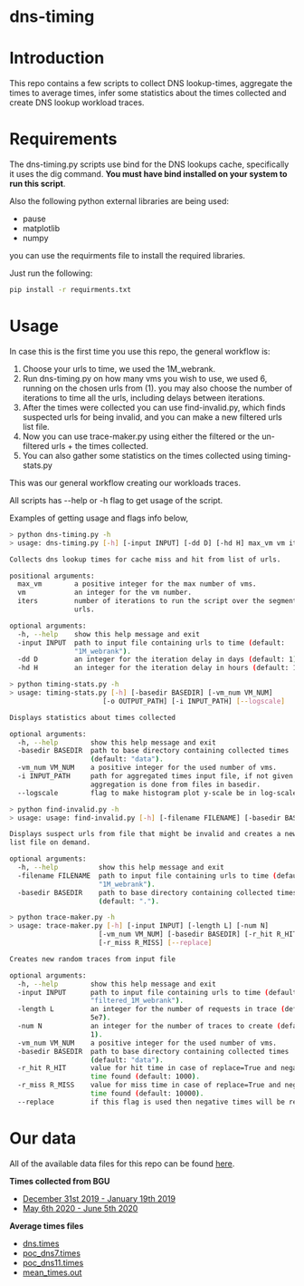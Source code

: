 # dns-timing

# Introduction

This repo contains a few scripts to collect DNS lookup-times, aggregate the times to average times, infer some statistics about the times collected and create DNS lookup workload traces.

<!-- These scripts were used to create DNS workload traces with access times and gater statistics on the collected times, which was used for simulations in the "Boosting cache performance using access times". (add link) -->

# Requirements

The dns-timing.py scripts use bind for the DNS lookups cache, specifically it uses the dig command. **You must have bind installed on your system to run this script**.

Also the following python external libraries are being used:
* pause
* matplotlib
* numpy

you can use the requirments file to install the required libraries.

Just run the following:
```bash
pip install -r requirments.txt
```

# Usage

In case this is the first time you use this repo, the general workflow is:
1. Choose your urls to time, we used the 1M_webrank.
2. Run dns-timing.py on how many vms you wish to use, we used 6, running on the chosen urls from (1). you may also choose the number of iterations to time all the urls, including delays between iterations.
3. After the times were collected you can use find-invalid.py, which finds suspected urls for being invalid, and you can make a new filtered urls list file.
4. Now you can use trace-maker.py using either the filtered or the un-filtered urls + the times collected.
5. You can also gather some statistics on the times collected using timing-stats.py

This was our general workflow creating our workloads traces.

All scripts has --help or -h flag to get usage of the script.

Examples of getting usage and flags info below,

```bash
> python dns-timing.py -h
> usage: dns-timing.py [-h] [-input INPUT] [-dd D] [-hd H] max_vm vm iters

Collects dns lookup times for cache miss and hit from list of urls.

positional arguments:
  max_vm        a positive integer for the max number of vms.
  vm            an integer for the vm number.
  iters         number of iterations to run the script over the segment of
                urls.

optional arguments:
  -h, --help    show this help message and exit
  -input INPUT  path to input file containing urls to time (default:
                "1M_webrank").
  -dd D         an integer for the iteration delay in days (default: 1).
  -hd H         an integer for the iteration delay in hours (default: 1).
```

```bash
> python timing-stats.py -h
> usage: timing-stats.py [-h] [-basedir BASEDIR] [-vm_num VM_NUM]
                       [-o OUTPUT_PATH] [-i INPUT_PATH] [--logscale]

Displays statistics about times collected

optional arguments:
  -h, --help        show this help message and exit
  -basedir BASEDIR  path to base directory containing collected times
                    (default: "data").
  -vm_num VM_NUM    a positive integer for the used number of vms.
  -i INPUT_PATH     path for aggregated times input file, if not given
                    aggregation is done from files in basedir.
  --logscale        flag to make histogram plot y-scale be in log-scale.
```

```bash
> python find-invalid.py -h
> usage: usage: find-invalid.py [-h] [-filename FILENAME] [-basedir BASEDIR]

Displays suspect urls from file that might be invalid and creates a new urls
list file on demand.

optional arguments:
  -h, --help          show this help message and exit
  -filename FILENAME  path to input file containing urls to time (default:
                      "1M_webrank").
  -basedir BASEDIR    path to base directory containing collected times
                      (default: ".").
```

```bash
> python trace-maker.py -h
> usage: trace-maker.py [-h] [-input INPUT] [-length L] [-num N]
                      [-vm_num VM_NUM] [-basedir BASEDIR] [-r_hit R_HIT]
                      [-r_miss R_MISS] [--replace]

Creates new random traces from input file

optional arguments:
  -h, --help        show this help message and exit
  -input INPUT      path to input file containing urls to time (default:
                    "filtered_1M_webrank").
  -length L         an integer for the number of requests in trace (default:
                    5e7).
  -num N            an integer for the number of traces to create (default:
                    1).
  -vm_num VM_NUM    a positive integer for the used number of vms.
  -basedir BASEDIR  path to base directory containing collected times
                    (default: "data").
  -r_hit R_HIT      value for hit time in case of replace=True and negative
                    time found (default: 1000).
  -r_miss R_MISS    value for miss time in case of replace=True and negative
                    time found (default: 10000).
  --replace         if this flag is used then negative times will be replaced.
```

# Our data

All of the available data files for this repo can be found [here](https://drive.google.com/drive/folders/1znXAK1suZzmg0aJ3HzRMrykIAXRIyrBu?usp=sharing).

**Times collected from BGU**
* [December 31st 2019 - January 19th 2019](https://drive.google.com/drive/folders/1iPBfbX5WaUCeWmFdHEuM-xrmcM-CSYYB?usp=sharing)
* [May 6th 2020 - June 5th 2020](https://drive.google.com/drive/folders/1i2CofHd_gwsH6it4dvjKsU7rSKr9DFJP?usp=sharing)

**Average times files**
* [dns.times](https://drive.google.com/file/d/1gE3F-M4jQtmN_Nue8KnXFW0Y1V0PxcDc/view?usp=sharing)
* [poc_dns7.times](https://drive.google.com/file/d/1YKZvOafSJOxo43roPbIATgFvhBPu_UGc/view?usp=sharing)
* [poc_dns11.times](https://drive.google.com/file/d/1WTpLfJE8maXHgZ9uI5XhdZ4giFNhyiiS/view?usp=sharing)
* [mean_times.out](https://drive.google.com/file/d/1Hc5XogvvN_w7eZkWSILSVFk-Bun1ykTo/view?usp=sharing)

<!-- # Further reading
* Boosting Cache Performance byAccess Time Awareness
* mp-traces - Another traces maker repo used in this paper to create traces for latency aware cache policies simulations. -->
